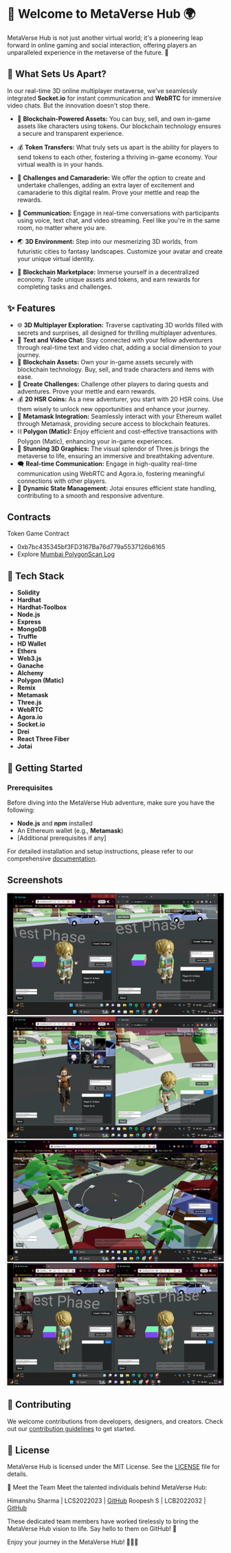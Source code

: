 # 🌟 Welcome to MetaVerse Hub 🌍

MetaVerse Hub is not just another virtual world; it's a pioneering leap forward in online gaming and social interaction, offering players an unparalleled experience in the metaverse of the future. 🚀

## 🔮 What Sets Us Apart?

In our real-time 3D online multiplayer metaverse, we've seamlessly integrated **Socket.io** for instant communication and **WebRTC** for immersive video chats. But the innovation doesn't stop there.

- 💼 **Blockchain-Powered Assets:** You can buy, sell, and own in-game assets like characters using tokens. Our blockchain technology ensures a secure and transparent experience.

- 💰 **Token Transfers:** What truly sets us apart is the ability for players to send tokens to each other, fostering a thriving in-game economy. Your virtual wealth is in your hands.

- 🎯 **Challenges and Camaraderie:** We offer the option to create and undertake challenges, adding an extra layer of excitement and camaraderie to this digital realm. Prove your mettle and reap the rewards.

- 📢 **Communication:** Engage in real-time conversations with participants using voice, text chat, and video streaming. Feel like you're in the same room, no matter where you are.

- 🌏 **3D Environment:** Step into our mesmerizing 3D worlds, from futuristic cities to fantasy landscapes. Customize your avatar and create your unique virtual identity.

- 💎 **Blockchain Marketplace:** Immerse yourself in a decentralized economy. Trade unique assets and tokens, and earn rewards for completing tasks and challenges.

## ✨ Features

- 🌐 **3D Multiplayer Exploration:** Traverse captivating 3D worlds filled with secrets and surprises, all designed for thrilling multiplayer adventures.
- 💬 **Text and Video Chat:** Stay connected with your fellow adventurers through real-time text and video chat, adding a social dimension to your journey.
- 💼 **Blockchain Assets:** Own your in-game assets securely with blockchain technology. Buy, sell, and trade characters and items with ease.
- 🎯 **Create Challenges:** Challenge other players to daring quests and adventures. Prove your mettle and earn rewards.
- 💰 **20 HSR Coins:** As a new adventurer, you start with 20 HSR coins. Use them wisely to unlock new opportunities and enhance your journey.
- 🔐 **Metamask Integration:** Seamlessly interact with your Ethereum wallet through Metamask, providing secure access to blockchain features.
- ⛓️ **Polygon (Matic):** Enjoy efficient and cost-effective transactions with Polygon (Matic), enhancing your in-game experiences.
- 🎨 **Stunning 3D Graphics:** The visual splendor of Three.js brings the metaverse to life, ensuring an immersive and breathtaking adventure.
- 🗨️ **Real-time Communication:** Engage in high-quality real-time communication using WebRTC and Agora.io, fostering meaningful connections with other players.
- 🔄 **Dynamic State Management:** Jotai ensures efficient state handling, contributing to a smooth and responsive adventure.

## Contracts

Token Game Contract
- 0xb7bc435345bf3FD3167Ba76d779a5537126b6165
- Explore [Mumbai PolygonScan Log](https://mumbai.polygonscan.com/address/0xb7bc435345bf3FD3167Ba76d779a5537126b6165)
## 🔧 Tech Stack

- **Solidity**
- **Hardhat**
- **Hardhat-Toolbox**
- **Node.js**
- **Express**
- **MongoDB**
- **Truffle**
- **HD Wallet**
- **Ethers**
- **Web3.js**
- **Ganache**
- **Alchemy**
- **Polygon (Matic)**
- **Remix**
- **Metamask**
- **Three.js**
- **WebRTC**
- **Agora.io**
- **Socket.io**
- **Drei**
- **React Three Fiber**
- **Jotai**

## 🚀 Getting Started

### Prerequisites

Before diving into the MetaVerse Hub adventure, make sure you have the following:

- **Node.js** and **npm** installed
- An Ethereum wallet (e.g., **Metamask**)
- [Additional prerequisites if any]

For detailed installation and setup instructions, please refer to our comprehensive [documentation](docs/README.md).

## Screenshots

![Introduction](/images/Photo-01.png)
![Introduction](/images/photo-02.png)
![Introduction](/images/photo%2004.png)
![Introduction](/images/photo%2005.png)

## 📢 Contributing

We welcome contributions from developers, designers, and creators. Check out our [contribution guidelines](CONTRIBUTING.md) to get started.

## 📝 License

MetaVerse Hub is licensed under the MIT License. See the [LICENSE](LICENSE) file for details.

👥 Meet the Team
Meet the talented individuals behind MetaVerse Hub:

Himanshu Sharma | LCS2022023 | [GitHub](https://github.com/Him7n)
Roopesh S | LCB2022032 | [GitHub](https://github.com/TechWizard9999)

These dedicated team members have worked tirelessly to bring the MetaVerse Hub vision to life. Say hello to them on GitHub! 🌟

Enjoy your journey in the MetaVerse Hub! 🚀🌌🌐
